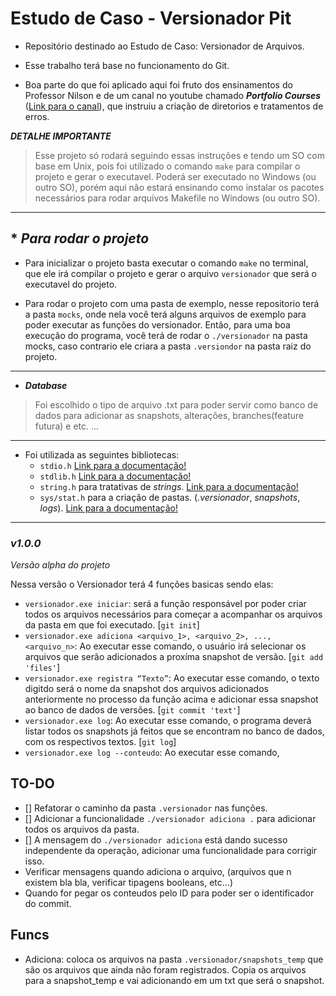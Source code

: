 # Estudo de Caso - Versionador Pit

* Repositório destinado ao Estudo de Caso: Versionador de Arquivos.

* Esse trabalho terá base no funcionamento do Git.

* Boa parte do que foi aplicado aqui foi fruto dos ensinamentos do Professor Nilson e de um canal no youtube chamado ***Portfolio Courses*** ([Link para o canal](https://www.youtube.com/@PortfolioCourses)), que instruiu a criação de diretorios e tratamentos de erros.

***DETALHE IMPORTANTE***
> Esse projeto só rodará seguindo essas instruções e tendo um SO com base em Unix, pois foi utilizado o comando `make` para compilar o projeto e gerar o executavel. Poderá ser executado no Windows (ou outro SO), porém aqui não estará ensinando como instalar os pacotes necessários para rodar arquivos Makefile no Windows (ou outro SO).
---
## * ***Para rodar o projeto***

* Para inicializar o projeto basta executar o comando `make` no terminal, que ele irá compilar o projeto e gerar o arquivo `versionador` que será o executavel do projeto.

* Para rodar o projeto com uma pasta de exemplo, nesse repositorio terá a pasta `mocks`, onde nela você terá alguns arquivos de exemplo para poder executar as funções do versionador. Então, para uma boa execução do programa, você terá de rodar o `./versionador` na pasta mocks, caso contrario ele criara a pasta `.versiondor` na pasta raiz do projeto.

---
* ***Database***
> Foi escolhido o tipo de arquivo .txt para poder servir como banco de dados para adicionar as snapshots, alterações, branches(feature futura) e etc. ...
---

* Foi utilizada as seguintes bibliotecas:
  * `stdio.h` [Link para a documentação!]()
  * `stdlib.h` [Link para a documentação!]()
  * `string.h` para tratativas de *strings*. [Link para a documentação!]()
  * `sys/stat.h` para a criação de pastas. (*.versionador*, *snapshots*, *logs*). [Link para a documentação!](https://pubs.opengroup.org/onlinepubs/7908799/xsh/sysstat.h.html)

---
### ***v1.0.0***

*Versão alpha do projeto*

Nessa versão o Versionador terá 4 funções basicas sendo elas:

* `versionador.exe iniciar`: será a função responsável por poder criar todos os arquivos necessários para começar a acompanhar os arquivos da pasta em que foi executado. [`git init`]
* `versionador.exe adiciona <arquivo_1>, <arquivo_2>, ..., <arquivo_n>`: Ao executar esse comando, o usuário irá selecionar os arquivos que serão adicionados a proxíma snapshot de versão. [`git add 'files'`]
* `versionador.exe registra “Texto”`: Ao executar esse comando, o texto digitdo será o nome da snapshot dos arquivos adicionados anteriormente no processo da função acima e adicionar essa snapshot ao banco de dados de versões. [`git commit 'text'`]
* `versionador.exe log`: Ao executar esse comando, o programa deverá listar todos os snapshots já feitos que se encontram no banco de dados, com os respectivos textos. [`git log`]
* `versionador.exe log --conteudo`: Ao executar esse comando,


## TO-DO
- [] Refatorar o caminho da pasta `.versionador` nas funções.
- [] Adicionar a funcionalidade `./versionador adiciona .` para adicionar todos os arquivos da pasta.
- [] A mensagem do `./versionador adiciona` está dando sucesso independente da operação, adicionar uma funcionalidade para corrigir isso.
- Verificar mensagens quando adiciona o arquivo, (arquivos que n existem bla bla, verificar tipagens booleans, etc...)
- Quando for pegar os conteudos pelo ID para poder ser o identificador do commit.

## Funcs
- Adiciona: coloca os arquivos na pasta `.versionador/snapshots_temp` que são os arquivos que ainda não foram registrados.
Copia os arquivos para a snapshot_temp e vai adicionando em um txt que será o snapshot.
